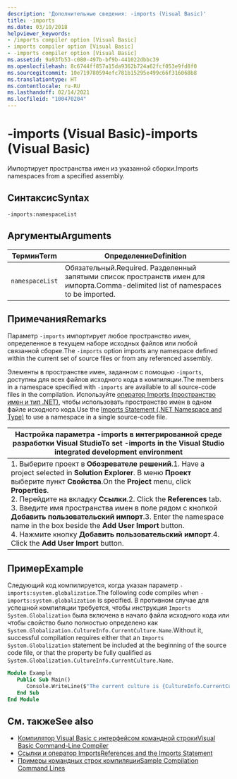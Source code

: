 ```yaml
---
description: 'Дополнительные сведения: -imports (Visual Basic)'
title: -imports
ms.date: 03/10/2018
helpviewer_keywords:
- /imports compiler option [Visual Basic]
- imports compiler option [Visual Basic]
- -imports compiler option [Visual Basic]
ms.assetid: 9a93fb53-c080-497b-bf9b-441022dbbc39
ms.openlocfilehash: 8c6744ff857a15da9362b724a62fcf053e9fd8f0
ms.sourcegitcommit: 10e719780594efc781b15295e499c66f316068b8
ms.translationtype: HT
ms.contentlocale: ru-RU
ms.lasthandoff: 02/14/2021
ms.locfileid: "100470204"
---
```

# <a name="-imports-visual-basic"></a><span data-ttu-id="d61be-103">-imports (Visual Basic)</span><span class="sxs-lookup"><span data-stu-id="d61be-103">-imports (Visual Basic)</span></span>

<span data-ttu-id="d61be-104">Импортирует пространства имен из указанной сборки.</span><span class="sxs-lookup"><span data-stu-id="d61be-104">Imports namespaces from a specified assembly.</span></span>  
  
## <a name="syntax"></a><span data-ttu-id="d61be-105">Синтаксис</span><span class="sxs-lookup"><span data-stu-id="d61be-105">Syntax</span></span>  
  
```console  
-imports:namespaceList  
```  
  
## <a name="arguments"></a><span data-ttu-id="d61be-106">Аргументы</span><span class="sxs-lookup"><span data-stu-id="d61be-106">Arguments</span></span>  
  
|<span data-ttu-id="d61be-107">Термин</span><span class="sxs-lookup"><span data-stu-id="d61be-107">Term</span></span>|<span data-ttu-id="d61be-108">Определение</span><span class="sxs-lookup"><span data-stu-id="d61be-108">Definition</span></span>|  
|---|---|  
|`namespaceList`|<span data-ttu-id="d61be-109">Обязательный.</span><span class="sxs-lookup"><span data-stu-id="d61be-109">Required.</span></span> <span data-ttu-id="d61be-110">Разделенный запятыми список пространств имен для импорта.</span><span class="sxs-lookup"><span data-stu-id="d61be-110">Comma-delimited list of namespaces to be imported.</span></span>|  
  
## <a name="remarks"></a><span data-ttu-id="d61be-111">Примечания</span><span class="sxs-lookup"><span data-stu-id="d61be-111">Remarks</span></span>  

 <span data-ttu-id="d61be-112">Параметр `-imports` импортирует любое пространство имен, определенное в текущем наборе исходных файлов или любой связанной сборке.</span><span class="sxs-lookup"><span data-stu-id="d61be-112">The `-imports` option imports any namespace defined within the current set of source files or from any referenced assembly.</span></span>  
  
 <span data-ttu-id="d61be-113">Элементы в пространстве имен, заданном с помощью `-imports`, доступны для всех файлов исходного кода в компиляции.</span><span class="sxs-lookup"><span data-stu-id="d61be-113">The members in a namespace specified with `-imports` are available to all source-code files in the compilation.</span></span> <span data-ttu-id="d61be-114">Используйте [оператор Imports (пространство имен и тип .NET)](../../language-reference/statements/imports-statement-net-namespace-and-type.md), чтобы использовать пространство имен в одном файле исходного кода.</span><span class="sxs-lookup"><span data-stu-id="d61be-114">Use the [Imports Statement (.NET Namespace and Type)](../../language-reference/statements/imports-statement-net-namespace-and-type.md) to use a namespace in a single source-code file.</span></span>  
  
|<span data-ttu-id="d61be-115">Настройка параметра -imports в интегрированной среде разработки Visual Studio</span><span class="sxs-lookup"><span data-stu-id="d61be-115">To set -imports in the Visual Studio integrated development environment</span></span>|  
|---|  
|<span data-ttu-id="d61be-116">1.  Выберите проект в **Обозревателе решений**.</span><span class="sxs-lookup"><span data-stu-id="d61be-116">1.  Have a project selected in **Solution Explorer**.</span></span> <span data-ttu-id="d61be-117">В меню **Проект** выберите пункт **Свойства**.</span><span class="sxs-lookup"><span data-stu-id="d61be-117">On the **Project** menu, click **Properties**.</span></span> <br /><span data-ttu-id="d61be-118">2.  Перейдите на вкладку **Ссылки**.</span><span class="sxs-lookup"><span data-stu-id="d61be-118">2.  Click the **References** tab.</span></span><br /><span data-ttu-id="d61be-119">3.  Введите имя пространства имен в поле рядом с кнопкой **Добавить пользовательский импорт**.</span><span class="sxs-lookup"><span data-stu-id="d61be-119">3.  Enter the namespace name in the box beside the **Add User Import** button.</span></span><br /><span data-ttu-id="d61be-120">4.  Нажмите кнопку **Добавить пользовательский импорт**.</span><span class="sxs-lookup"><span data-stu-id="d61be-120">4.  Click the **Add User Import** button.</span></span>|  
  
## <a name="example"></a><span data-ttu-id="d61be-121">Пример</span><span class="sxs-lookup"><span data-stu-id="d61be-121">Example</span></span>  

 <span data-ttu-id="d61be-122">Следующий код компилируется, когда указан параметр `-imports:system.globalization`.</span><span class="sxs-lookup"><span data-stu-id="d61be-122">The following code compiles when `-imports:system.globalization` is specified.</span></span> <span data-ttu-id="d61be-123">В противном случае для успешной компиляции требуется, чтобы инструкция `Imports System.Globalization` была включена в начало файла исходного кода или чтобы свойство было полностью определено как `System.Globalization.CultureInfo.CurrentCulture.Name`.</span><span class="sxs-lookup"><span data-stu-id="d61be-123">Without it, successful compilation requires either that an `Imports System.Globalization` statement be included at the beginning of the source code file, or that the property be fully qualified as `System.Globalization.CultureInfo.CurrentCulture.Name`.</span></span>

```vb
Module Example
   Public Sub Main()
      Console.WriteLine($"The current culture is {CultureInfo.CurrentCulture.Name}")
   End Sub
End Module
```

## <a name="see-also"></a><span data-ttu-id="d61be-124">См. также</span><span class="sxs-lookup"><span data-stu-id="d61be-124">See also</span></span>

- [<span data-ttu-id="d61be-125">Компилятор Visual Basic с интерфейсом командной строки</span><span class="sxs-lookup"><span data-stu-id="d61be-125">Visual Basic Command-Line Compiler</span></span>](index.md)
- [<span data-ttu-id="d61be-126">Ссылки и оператор Imports</span><span class="sxs-lookup"><span data-stu-id="d61be-126">References and the Imports Statement</span></span>](../../programming-guide/program-structure/references-and-the-imports-statement.md)
- [<span data-ttu-id="d61be-127">Примеры командных строк компиляции</span><span class="sxs-lookup"><span data-stu-id="d61be-127">Sample Compilation Command Lines</span></span>](sample-compilation-command-lines.md)
